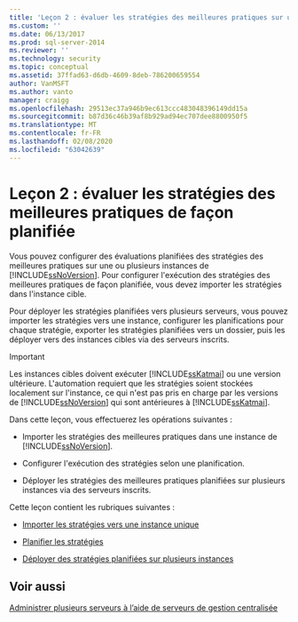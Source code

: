 ```yaml
---
title: 'Leçon 2 : évaluer les stratégies des meilleures pratiques sur une base planifiée | Microsoft Docs'
ms.custom: ''
ms.date: 06/13/2017
ms.prod: sql-server-2014
ms.reviewer: ''
ms.technology: security
ms.topic: conceptual
ms.assetid: 37ffad63-d6db-4609-8deb-786200659554
author: VanMSFT
ms.author: vanto
manager: craigg
ms.openlocfilehash: 29513ec37a946b9ec613ccc483048396149dd15a
ms.sourcegitcommit: b87d36c46b39af8b929ad94ec707dee8800950f5
ms.translationtype: MT
ms.contentlocale: fr-FR
ms.lasthandoff: 02/08/2020
ms.locfileid: "63042639"
---
```

# <a name="lesson-2-evaluate-best-practices-policies-on-a-scheduled-basis"></a>Leçon 2 : évaluer les stratégies des meilleures pratiques de façon planifiée
  Vous pouvez configurer des évaluations planifiées des stratégies des meilleures pratiques sur une ou plusieurs instances de [!INCLUDE[ssNoVersion](../includes/ssnoversion-md.md)]. Pour configurer l'exécution des stratégies des meilleures pratiques de façon planifiée, vous devez importer les stratégies dans l'instance cible.  
  
 Pour déployer les stratégies planifiées vers plusieurs serveurs, vous pouvez importer les stratégies vers une instance, configurer les planifications pour chaque stratégie, exporter les stratégies planifiées vers un dossier, puis les déployer vers des instances cibles via des serveurs inscrits.  
  
> [!IMPORTANT]  
>  Les instances cibles doivent exécuter [!INCLUDE[ssKatmai](../includes/sskatmai-md.md)] ou une version ultérieure. L'automation requiert que les stratégies soient stockées localement sur l'instance, ce qui n'est pas pris en charge par les versions de [!INCLUDE[ssNoVersion](../includes/ssnoversion-md.md)] qui sont antérieures à [!INCLUDE[ssKatmai](../includes/sskatmai-md.md)].  
  
 Dans cette leçon, vous effectuerez les opérations suivantes :  
  
-   Importer les stratégies des meilleures pratiques dans une instance de [!INCLUDE[ssNoVersion](../includes/ssnoversion-md.md)].  
  
-   Configurer l'exécution des stratégies selon une planification.  
  
-   Déployer les stratégies des meilleures pratiques planifiées sur plusieurs instances via des serveurs inscrits.  
  
 Cette leçon contient les rubriques suivantes :  
  
-   [Importer les stratégies vers une instance unique](../../2014/tutorials/import-the-policies-to-a-single-instance.md)  
  
-   [Planifier les stratégies](../../2014/tutorials/schedule-the-policies.md)  
  
-   [Déployer des stratégies planifiées sur plusieurs instances](../../2014/tutorials/deploy-scheduled-policies-to-multiple-instances.md)  
  
## <a name="see-also"></a>Voir aussi  
 [Administrer plusieurs serveurs à l’aide de serveurs de gestion centralisée](../relational-databases/administer-multiple-servers-using-central-management-servers.md)  
  
  
